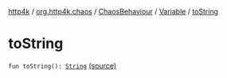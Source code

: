 [http4k](../../../index.md) / [org.http4k.chaos](../../index.md) / [ChaosBehaviour](../index.md) / [Variable](index.md) / [toString](./to-string.md)

# toString

`fun toString(): `[`String`](https://kotlinlang.org/api/latest/jvm/stdlib/kotlin/-string/index.html) [(source)](https://github.com/http4k/http4k/blob/master/http4k-testing-chaos/src/main/kotlin/org/http4k/chaos/ChaosBehaviour.kt#L128)